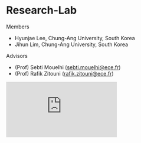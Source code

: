 # Research-Lab

Members
 - Hyunjae Lee, Chung-Ang University, South Korea
 - Jihun Lim, Chung-Ang University, South Korea

Advisors
 - (Prof) Sebti Mouelhi (sebti.mouelhi@ece.fr)
 - (Prof) Rafik Zitouni (rafik.zitouni@ece.fr)


![propal](https://github.com/nicesick/Research-Lab/blob/master/documents/propal_1.pdf)
